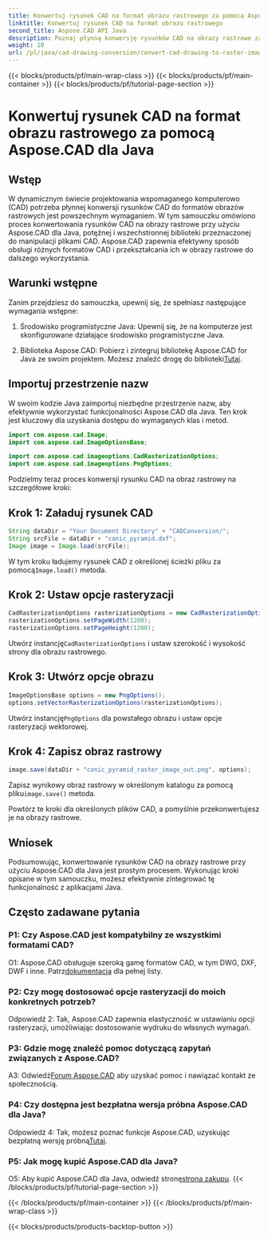 ```yaml
---
title: Konwertuj rysunek CAD na format obrazu rastrowego za pomocą Aspose.CAD dla Java
linktitle: Konwertuj rysunek CAD na format obrazu rastrowego
second_title: Aspose.CAD API Java
description: Poznaj płynną konwersję rysunków CAD na obrazy rastrowe za pomocą Aspose.CAD dla Java. Postępuj zgodnie z naszym przewodnikiem krok po kroku, aby zapewnić skuteczną integrację.
weight: 10
url: /pl/java/cad-drawing-conversion/convert-cad-drawing-to-raster-image/
---
```


{{< blocks/products/pf/main-wrap-class >}}
{{< blocks/products/pf/main-container >}}
{{< blocks/products/pf/tutorial-page-section >}}

# Konwertuj rysunek CAD na format obrazu rastrowego za pomocą Aspose.CAD dla Java

## Wstęp

W dynamicznym świecie projektowania wspomaganego komputerowo (CAD) potrzeba płynnej konwersji rysunków CAD do formatów obrazów rastrowych jest powszechnym wymaganiem. W tym samouczku omówiono proces konwertowania rysunków CAD na obrazy rastrowe przy użyciu Aspose.CAD dla Java, potężnej i wszechstronnej biblioteki przeznaczonej do manipulacji plikami CAD. Aspose.CAD zapewnia efektywny sposób obsługi różnych formatów CAD i przekształcania ich w obrazy rastrowe do dalszego wykorzystania.

## Warunki wstępne

Zanim przejdziesz do samouczka, upewnij się, że spełniasz następujące wymagania wstępne:

1. Środowisko programistyczne Java: Upewnij się, że na komputerze jest skonfigurowane działające środowisko programistyczne Java.

2. Biblioteka Aspose.CAD: Pobierz i zintegruj bibliotekę Aspose.CAD for Java ze swoim projektem. Możesz znaleźć drogę do biblioteki[Tutaj](https://releases.aspose.com/cad/java/).

## Importuj przestrzenie nazw

W swoim kodzie Java zaimportuj niezbędne przestrzenie nazw, aby efektywnie wykorzystać funkcjonalności Aspose.CAD dla Java. Ten krok jest kluczowy dla uzyskania dostępu do wymaganych klas i metod.

```java
import com.aspose.cad.Image;
import com.aspose.cad.ImageOptionsBase;

import com.aspose.cad.imageoptions.CadRasterizationOptions;
import com.aspose.cad.imageoptions.PngOptions;
```

Podzielmy teraz proces konwersji rysunku CAD na obraz rastrowy na szczegółowe kroki:

## Krok 1: Załaduj rysunek CAD

```java
String dataDir = "Your Document Directory" + "CADConversion/";
String srcFile = dataDir + "conic_pyramid.dxf";
Image image = Image.load(srcFile);
```

 W tym kroku ładujemy rysunek CAD z określonej ścieżki pliku za pomocą`Image.load()` metoda.

## Krok 2: Ustaw opcje rasteryzacji

```java
CadRasterizationOptions rasterizationOptions = new CadRasterizationOptions();
rasterizationOptions.setPageWidth(1200);
rasterizationOptions.setPageHeight(1200);
```

 Utwórz instancję`CadRasterizationOptions` i ustaw szerokość i wysokość strony dla obrazu rastrowego.

## Krok 3: Utwórz opcje obrazu

```java
ImageOptionsBase options = new PngOptions();
options.setVectorRasterizationOptions(rasterizationOptions);
```

 Utwórz instancję`PngOptions` dla powstałego obrazu i ustaw opcje rasteryzacji wektorowej.

## Krok 4: Zapisz obraz rastrowy

```java
image.save(dataDir + "conic_pyramid_raster_image_out.png", options);
```

 Zapisz wynikowy obraz rastrowy w określonym katalogu za pomocą pliku`image.save()` metoda.

Powtórz te kroki dla określonych plików CAD, a pomyślnie przekonwertujesz je na obrazy rastrowe.

## Wniosek

Podsumowując, konwertowanie rysunków CAD na obrazy rastrowe przy użyciu Aspose.CAD dla Java jest prostym procesem. Wykonując kroki opisane w tym samouczku, możesz efektywnie zintegrować tę funkcjonalność z aplikacjami Java.

## Często zadawane pytania

### P1: Czy Aspose.CAD jest kompatybilny ze wszystkimi formatami CAD?

 O1: Aspose.CAD obsługuje szeroką gamę formatów CAD, w tym DWG, DXF, DWF i inne. Patrz[dokumentacja](https://reference.aspose.com/cad/java/) dla pełnej listy.

### P2: Czy mogę dostosować opcje rasteryzacji do moich konkretnych potrzeb?

Odpowiedź 2: Tak, Aspose.CAD zapewnia elastyczność w ustawianiu opcji rasteryzacji, umożliwiając dostosowanie wydruku do własnych wymagań.

### P3: Gdzie mogę znaleźć pomoc dotyczącą zapytań związanych z Aspose.CAD?

 A3: Odwiedź[Forum Aspose.CAD](https://forum.aspose.com/c/cad/19) aby uzyskać pomoc i nawiązać kontakt ze społecznością.

### P4: Czy dostępna jest bezpłatna wersja próbna Aspose.CAD dla Java?

 Odpowiedź 4: Tak, możesz poznać funkcje Aspose.CAD, uzyskując bezpłatną wersję próbną[Tutaj](https://releases.aspose.com/).

### P5: Jak mogę kupić Aspose.CAD dla Java?

 O5: Aby kupić Aspose.CAD dla Java, odwiedź stronę[strona zakupu](https://purchase.aspose.com/buy).
{{< /blocks/products/pf/tutorial-page-section >}}

{{< /blocks/products/pf/main-container >}}
{{< /blocks/products/pf/main-wrap-class >}}

{{< blocks/products/products-backtop-button >}}
